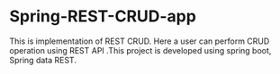 # Spring-REST-CRUD-app
This is implementation of REST CRUD. Here a user can perform CRUD operation using REST API .This project is developed using spring boot, Spring data REST. 
